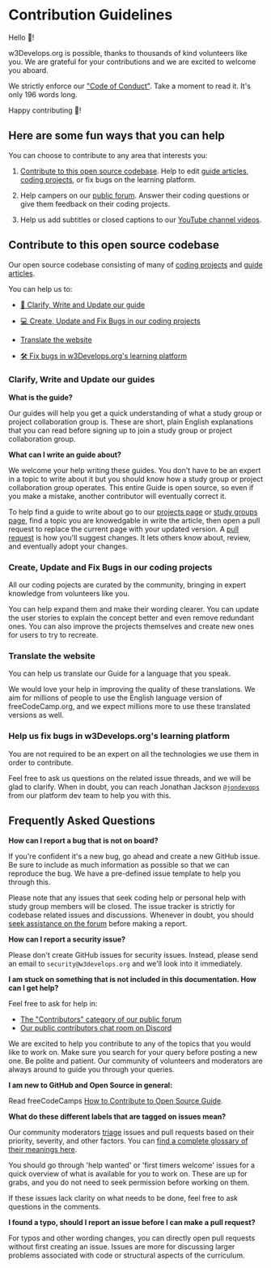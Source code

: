 # Contribution Guidelines

Hello 👋!

w3Develops.org is possible, thanks to thousands of kind volunteers like you. We are grateful for your contributions and we are excited to welcome you aboard.

We strictly enforce our ["Code of Conduct"](https://www.w3develops.org/code-of-conduct). Take a moment to read it. It's only 196 words long.

Happy contributing 🎉!

## Here are some fun ways that you can help

You can choose to contribute to any area that interests you:

1. [Contribute to this open source codebase](#contribute-to-this-open-source-codebase). Help to edit [guide articles](https://w3develops.org/guide), [coding projects](https://w3develops.org/projects), or fix bugs on the learning platform.

2. Help campers on our [public forum](https://www.w3develops.org/forum/). Answer their coding questions or give them feedback on their coding projects.

3. Help us add subtitles or closed captions to our [YouTube channel videos](https://www.youtube.com/channel/UC8butISFwT-Wl7EV0hUK0BQ/videos).

## Contribute to this open source codebase

Our open source codebase consisting of many of [coding projects](https://w3develops.org/projects) and [guide articles](https://w3develops.org/guide).

You can help us to:

- [📝 Clarify, Write and Update our guide](#clarify-write-and-update-our-guide)

- [💻 Create, Update and Fix Bugs in our coding projects](#create-update-and-fix-bugs-in-our-coding-projects)

- [Translate the website](#translate-the-website)

- [🛠 Fix bugs in w3Develops.org's learning platform](#help-us-fix-bugs-in-w3developsorgs-learning-platform)

### Clarify, Write and Update our guides

**What is the guide?**

Our guides will help you get a quick understanding of what a study group or project collaboration group is. These are short, plain English explanations that you can read before signing up to join a study group or project collaboration group.

**What can I write an guide about?**

We welcome your help writing these guides. You don't have to be an expert in a topic to write about it but you should know how a study group or project collaboration group operates. This entire Guide is open source, so even if you make a mistake, another contributor will eventually correct it.

To help find a guide to write about go to our [projects page](https://w3develops.org/projects) or [study groups page](https://w3develops.org/groups), find a topic you are knowedgable in write the article, then open a pull request to replace the current page with your updated version. A [pull request](https://help.github.com/articles/about-pull-requests/) is how you'll suggest changes. It lets others know about, review, and eventually adopt your changes.

### Create, Update and Fix Bugs in our coding projects

All our coding pojects are curated by the community, bringing in expert knowledge from volunteers like you.

You can help expand them and make their wording clearer. You can update the user stories to explain the concept better and even remove redundant ones. You can also improve the projects themselves and create new ones for users to try to recreate.

### Translate the website

You can help us translate our Guide for a language that you speak. 

We would love your help in improving the quality of these translations. We aim for millions of people to use the English language version of freeCodeCamp.org, and we expect millions more to use these translated versions as well.

### Help us fix bugs in w3Develops.org's learning platform

You are not required to be an expert on all the technologies we use them in order to contribute.

Feel free to ask us questions on the related issue threads, and we will be glad to clarify. When in doubt, you can reach Jonathan Jackson [`@jondevops`](https://github.com/jondevops) from our platform dev team to help you with this.

## Frequently Asked Questions

**How can I report a bug that is not on board?**

If you're confident it's a new bug, go ahead and create a new GitHub issue. Be sure to include as much information as possible so that we can reproduce the bug. We have a pre-defined issue template to help you through this.

Please note that any issues that seek coding help or personal help with study group members will be closed. The issue tracker is strictly for codebase related issues and discussions. Whenever in doubt, you should [seek assistance on the forum](https://www.w3develops.org/forum) before making a report.

**How can I report a security issue?**

Please don't create GitHub issues for security issues. Instead, please send an email to `security@w3develops.org` and we'll look into it immediately.

**I am stuck on something that is not included in this documentation. How can I get help?**

Feel free to ask for help in:

- [The "Contributors" category of our public forum](https://www.w3develops.org/forum)
- [Our public contributors chat room on Discord](https://discord.gg/ckQ52gA)

We are excited to help you contribute to any of the topics that you would like to work on. Make sure you search for your query before posting a new one. Be polite and patient. Our community of volunteers and moderators are always around to guide you through your queries.

**I am new to GitHub and Open Source in general:**

Read freeCodeCamps [How to Contribute to Open Source Guide](https://github.com/freeCodeCamp/how-to-contribute-to-open-source).

**What do these different labels that are tagged on issues mean?**

Our community moderators [triage](https://en.wikipedia.org/wiki/Software_bug#Bug_management) issues and pull requests based on their priority, severity, and other factors. You can [find a complete glossary of their meanings here](https://github.com/w3develops/w3develops/labels).

You should go through 'help wanted' or 'first timers welcome' issues for a quick overview of what is available for you to work on. These are up for grabs, and you do not need to seek permission before working on them.

If these issues lack clarity on what needs to be done, feel free to ask questions in the comments.

**I found a typo, should I report an issue before I can make a pull request?**

For typos and other wording changes, you can directly open pull requests without first creating an issue. Issues are more for discussing larger problems associated with code or structural aspects of the curriculum.


